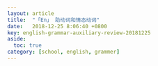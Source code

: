 ```yaml
---
layout: article
title:  "「En」 助动词和情态动词"
date:   2018-12-25 8:06:40 +0800
key: english-grammar-auxiliary-review-20181225
aside:
  toc: true
category: [school, english, grammer]
---
```

